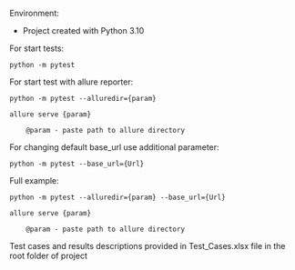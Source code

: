 Environment:  
- Project created with Python 3.10  

For start tests:
    
    python -m pytest

For start test with allure reporter:

    python -m pytest --alluredir={param}

    allure serve {param}

        @param - paste path to allure directory

For changing default base_url use additional parameter:

    python -m pytest --base_url={Url}

Full example:

    python -m pytest --alluredir={param} --base_url={Url}

    allure serve {param}

        @param - paste path to allure directory

Test cases and results descriptions provided in Test_Cases.xlsx
file in the root folder of project
        